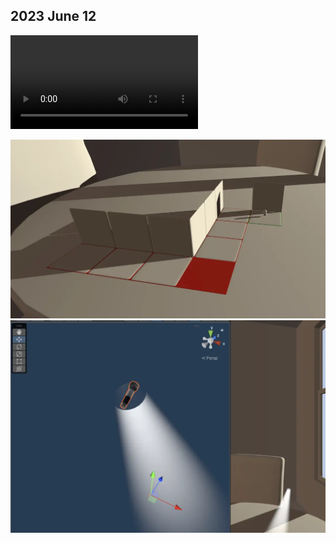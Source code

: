 ## 2023 June 12 

<video controls loop>
  <source src="/img/230612-interaction-optimized.mp4" type="video/mp4"></source>
  Your browser does not support the video tag.
</video>

![Cinema4D modules on modules](./img/230612-modules.webp)
![Volumetric light](./img/230612-volumetric-light.webp)

